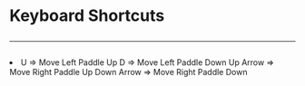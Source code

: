 # Keyboard Shortcuts<hr>
<li>
      U => Move Left Paddle Up
      D => Move Left Paddle Down
      Up Arrow => Move Right Paddle Up
      Down Arrow => Move Right Paddle Down
</li>
